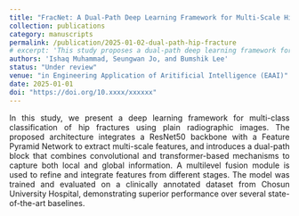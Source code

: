 ```yaml
---
title: "FracNet: A Dual-Path Deep Learning Framework for Multi-Scale Hip Fracture Classification from X-rays"
collection: publications
category: manuscripts
permalink: /publication/2025-01-02-dual-path-hip-fracture
# excerpt: 'This study proposes a dual-path deep learning framework for multi-scale hip fracture classification. Manuscript currently in revision.'
authors: 'Ishaq Muhammad, Seungwan Jo, and Bumshik Lee'
status: "Under review"
venue: "in Engineering Application of Aritificial Intelligence (EAAI)"
date: 2025-01-01
doi: "https://doi.org/10.xxxx/xxxxxx"
---
```


<p style="text-align: justify;">
In this study, we present a deep learning framework for multi-class classification of hip fractures using plain radiographic images. The proposed architecture integrates a ResNet50 backbone with a Feature Pyramid Network to extract multi-scale features, and introduces a dual-path block that combines convolutional and transformer-based mechanisms to capture both local and global information. A multilevel fusion module is used to refine and integrate features from different stages. The model was trained and evaluated on a clinically annotated dataset from Chosun University Hospital, demonstrating superior performance over several state-of-the-art baselines.
 </p>